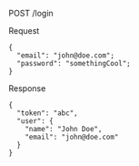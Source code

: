 POST /login

Request

    {
      "email": "john@doe.com";
      "password": "somethingCool";
    }

Response

    {
      "token": "abc",
      "user": {
        "name": "John Doe",
        "email": "john@doe.com"
      }
    }
